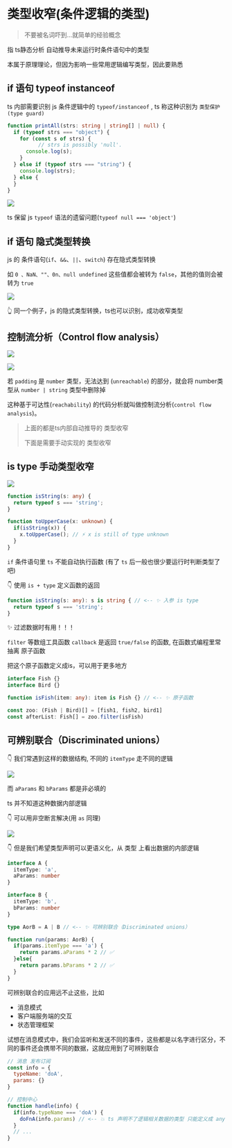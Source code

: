 
# 类型收窄(条件逻辑的类型)

> 不要被名词吓到...就简单的经验概念

指 ts静态分析 自动推导未来运行时条件语句中的类型

本属于原理理论，但因为影响一些常用逻辑编写类型，因此要熟悉


## if 语句 typeof instanceof

ts 内部需要识别 js 条件逻辑中的 `typeof/instanceof` , ts 称这种识别为 `类型保护 (type guard)`

```ts
function printAll(strs: string | string[] | null) {
  if (typeof strs === "object") {
    for (const s of strs) {
		  // strs is possibly 'null'.
      console.log(s);
    }
  } else if (typeof strs === "string") {
    console.log(strs);
  } else {
  }
}
```

![](https://kingan-md-img.oss-cn-guangzhou.aliyuncs.com/blog/20230321171455.png)

ts 保留 js `typeof` 语法的遗留问题(`typeof null === 'object'`)

## if 语句 隐式类型转换

js 的 条件语句(`if`、`&&`、`||`、`switch`) 存在隐式类型转换

如 `0 、NaN、""、0n、null undefined` 这些值都会被转为 `false`，其他的值则会被转为 `true`

![](https://kingan-md-img.oss-cn-guangzhou.aliyuncs.com/blog/20230321172631.png)

👆 同一个例子，js 的隐式类型转换，ts也可以识别，成功收窄类型

## 控制流分析（Control flow analysis）

![](https://kingan-md-img.oss-cn-guangzhou.aliyuncs.com/blog/20230321175248.png)

![](https://kingan-md-img.oss-cn-guangzhou.aliyuncs.com/blog/20230321175311.png)

若 `padding` 是 `number` 类型，无法达到 (`unreachable`) 的部分，就会将 number类型从 `number | string` 类型中删除掉

这种基于可达性(`reachability`) 的代码分析就叫做控制流分析(`control flow analysis`)。

> 上面的都是ts内部自动推导的 类型收窄
>
> 下面是需要手动实现的 类型收窄

## is type 手动类型收窄

![](https://kingan-md-img.oss-cn-guangzhou.aliyuncs.com/blog/20230321193840.png)


```ts
function isString(s: any) {
  return typeof s === 'string';
}

function toUpperCase(x: unknown) {
  if(isString(x)) {
    x.toUpperCase(); // ⚡️ x is still of type unknown
  }
}
```

`if` 条件语句里 `ts` 不能自动执行函数 (有了 `ts` 后一般也很少要运行时判断类型了吧)

👇 使用 `is + type` 定义函数的返回

```ts
function isString(s: any): s is string { // <-- ✨ 入参 is type
  return typeof s === 'string';
}
```


✨ 过滤数据时有用！！！

`filter` 等数组工具函数 `callback` 是返回 `true/false` 的函数, 在函数式编程里常抽离 原子函数

把这个原子函数定义成is，可以用于更多地方

```ts
interface Fish {}
interface Bird {}

function isFish(item: any): item is Fish {} // <-- ✨ 原子函数

const zoo: (Fish | Bird)[] = [fish1, fish2, bird1]
const afterList: Fish[] = zoo.filter(isFish)
```

## 可辨别联合（Discriminated unions）

👇 我们常遇到这样的数据结构, 不同的 `itemType` 走不同的逻辑

![](https://kingan-md-img.oss-cn-guangzhou.aliyuncs.com/blog/20230321200735.png)

而 `aParams` 和 `bParams` 都是非必填的

ts 并不知道这种数据内部逻辑

👇 可以用非空断言解决(用 `as` 同理)

![](https://kingan-md-img.oss-cn-guangzhou.aliyuncs.com/blog/20230321200815.png)


👇 但是我们希望类型声明可以更语义化，从 类型 上看出数据的内部逻辑

```ts
interface A {
  itemType: 'a',
  aParams: number
}

interface B {
  itemType: 'b',
  bParams: number
}

type AorB = A | B // <-- ✨ 可辨别联合（Discriminated unions）

function run(params: AorB) {
  if(params.itemType === 'a') {
    return params.aParams * 2 // ✅
  }else{
    return params.bParams * 2 // ✅
  }
}
```

可辨别联合的应用远不止这些，比如
- 消息模式
- 客户端服务端的交互
- 状态管理框架

试想在消息模式中，我们会监听和发送不同的事件，这些都是以名字进行区分，不同的事件还会携带不同的数据，这就应用到了可辨别联合

```js
// 消息 发布订阅
const info = {
  typeName: 'doA',
  params: {}
}

// 控制中心
function handle(info) {
  if(info.typeName === 'doA') {
    doFnA(info.params) // <-- 💥 ts 声明不了逻辑相关数据的类型 只能定义成 any
  }
  // ...
}
```


